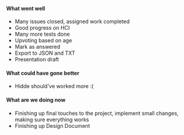 #### What went well

* Many issues closed, assigned work completed
* Good progress on HCI 
* Many more tests done
* Upvoting based on age
* Mark as answered
* Export to JSON and TXT
* Presentation draft

#### What could have gone better

* Hidde should've worked more :(

#### What are we doing now

* Finishing up final touches to the project, implement small changes, making sure everything works
* Finishing up Design Document
